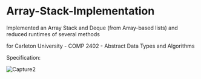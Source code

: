 # Array-Stack-Implementation
Implemented an Array Stack and Deque (from Array-based lists) and reduced runtimes of several methods

for Carleton University - COMP 2402 - Abstract Data Types and Algorithms

Specification:

![Capture2](https://user-images.githubusercontent.com/121737118/210284555-2c360aac-968f-47a5-bd9f-883c8fe34ea3.PNG)
